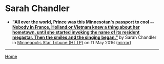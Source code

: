 # Sarah Chandler

 - [**"All over the world, Prince was this Minnesotan's passport to cool -- Nobody in France, Holland or Vietnam knew a thing about her hometown, until she started invoking the name of its resident megastar. Then the smiles and the singing began."**](http://www.startribune.com/all-over-the-world-prince-was-this-minnesotan-s-passport-to-cool/378952801/) by Sarah Chandler in [Minneapolis Star Tribune (HTTP)](http://www.startribune.com/) on 11 May 2016 ([mirror](https://web.archive.org/web/*/http://www.startribune.com/all-over-the-world-prince-was-this-minnesotan-s-passport-to-cool/378952801/))

----

[Home](../)
